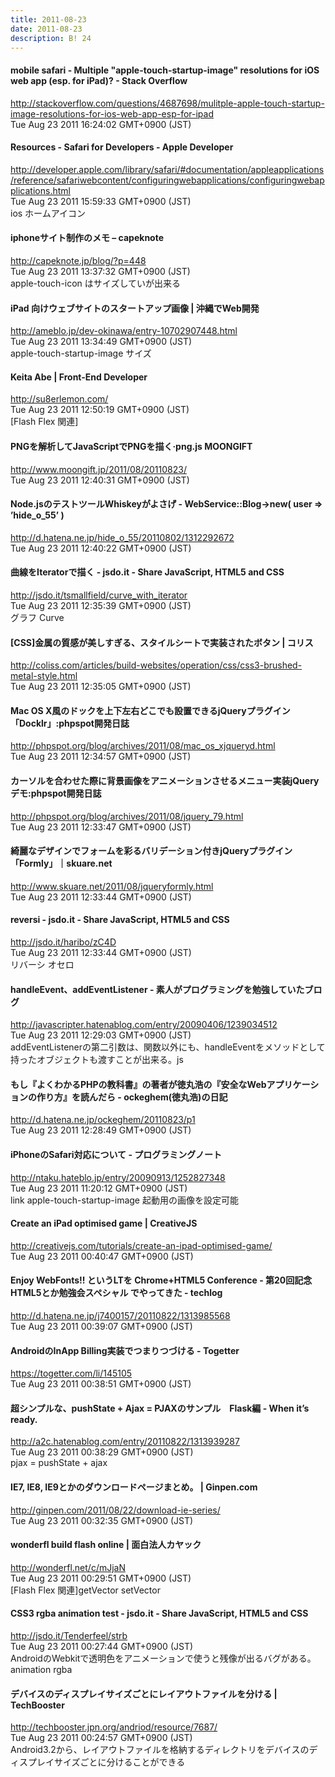 ```yaml
---
title: 2011-08-23
date: 2011-08-23
description: B! 24
---
```


#### mobile safari - Multiple "apple-touch-startup-image" resolutions for iOS web app (esp. for iPad)? - Stack Overflow
http://stackoverflow.com/questions/4687698/mulitple-apple-touch-startup-image-resolutions-for-ios-web-app-esp-for-ipad<br>
Tue Aug 23 2011 16:24:02 GMT+0900 (JST)<br>


#### Resources - Safari for Developers - Apple Developer
http://developer.apple.com/library/safari/#documentation/appleapplications/reference/safariwebcontent/configuringwebapplications/configuringwebapplications.html<br>
Tue Aug 23 2011 15:59:33 GMT+0900 (JST)<br>
ios ホームアイコン


#### iphoneサイト制作のメモ – capeknote
http://capeknote.jp/blog/?p=448<br>
Tue Aug 23 2011 13:37:32 GMT+0900 (JST)<br>
apple-touch-icon はサイズしていが出来る


#### iPad 向けウェブサイトのスタートアップ画像 | 沖縄でWeb開発
http://ameblo.jp/dev-okinawa/entry-10702907448.html<br>
Tue Aug 23 2011 13:34:49 GMT+0900 (JST)<br>
apple-touch-startup-image サイズ


#### Keita Abe | Front-End Developer
http://su8erlemon.com/<br>
Tue Aug 23 2011 12:50:19 GMT+0900 (JST)<br>
[Flash Flex 関連]


#### PNGを解析してJavaScriptでPNGを描く·png.js MOONGIFT
http://www.moongift.jp/2011/08/20110823/<br>
Tue Aug 23 2011 12:40:31 GMT+0900 (JST)<br>


####  Node.jsのテストツールWhiskeyがよさげ - WebService::Blog->new( user => ’hide_o_55’ )
http://d.hatena.ne.jp/hide_o_55/20110802/1312292672<br>
Tue Aug 23 2011 12:40:22 GMT+0900 (JST)<br>


#### 曲線をIteratorで描く - jsdo.it - Share JavaScript, HTML5 and CSS
http://jsdo.it/tsmallfield/curve_with_iterator<br>
Tue Aug 23 2011 12:35:39 GMT+0900 (JST)<br>
グラフ Curve


####   [CSS]金属の質感が美しすぎる、スタイルシートで実装されたボタン | コリス
http://coliss.com/articles/build-websites/operation/css/css3-brushed-metal-style.html<br>
Tue Aug 23 2011 12:35:05 GMT+0900 (JST)<br>


#### Mac OS X風のドックを上下左右どこでも設置できるjQueryプラグイン「Docklr」:phpspot開発日誌
http://phpspot.org/blog/archives/2011/08/mac_os_xjqueryd.html<br>
Tue Aug 23 2011 12:34:57 GMT+0900 (JST)<br>


#### カーソルを合わせた際に背景画像をアニメーションさせるメニュー実装jQueryデモ:phpspot開発日誌
http://phpspot.org/blog/archives/2011/08/jquery_79.html<br>
Tue Aug 23 2011 12:33:47 GMT+0900 (JST)<br>


#### 綺麗なデザインでフォームを彩るバリデーション付きjQueryプラグイン「Formly」｜skuare.net
http://www.skuare.net/2011/08/jqueryformly.html<br>
Tue Aug 23 2011 12:33:44 GMT+0900 (JST)<br>


#### reversi - jsdo.it - Share JavaScript, HTML5 and CSS
http://jsdo.it/haribo/zC4D<br>
Tue Aug 23 2011 12:33:44 GMT+0900 (JST)<br>
リバーシ オセロ


#### handleEvent、addEventListener - 素人がプログラミングを勉強していたブログ
http://javascripter.hatenablog.com/entry/20090406/1239034512<br>
Tue Aug 23 2011 12:29:03 GMT+0900 (JST)<br>
addEventListenerの第二引数は、関数以外にも、handleEventをメソッドとして持ったオブジェクトも渡すことが出来る。js


#### もし『よくわかるPHPの教科書』の著者が徳丸浩の『安全なWebアプリケーションの作り方』を読んだら - ockeghem(徳丸浩)の日記
http://d.hatena.ne.jp/ockeghem/20110823/p1<br>
Tue Aug 23 2011 12:28:49 GMT+0900 (JST)<br>


#### iPhoneのSafari対応について - プログラミングノート
http://ntaku.hateblo.jp/entry/20090913/1252827348<br>
Tue Aug 23 2011 11:20:12 GMT+0900 (JST)<br>
link apple-touch-startup-image 起動用の画像を設定可能


#### Create an iPad optimised game | CreativeJS
http://creativejs.com/tutorials/create-an-ipad-optimised-game/<br>
Tue Aug 23 2011 00:40:47 GMT+0900 (JST)<br>


####  Enjoy WebFonts!! というLTを Chrome+HTML5 Conference - 第20回記念HTML5とか勉強会スペシャル でやってきた - techlog
http://d.hatena.ne.jp/j7400157/20110822/1313985568<br>
Tue Aug 23 2011 00:39:07 GMT+0900 (JST)<br>


#### AndroidのInApp Billing実装でつまりつづける - Togetter
https://togetter.com/li/145105<br>
Tue Aug 23 2011 00:38:51 GMT+0900 (JST)<br>


#### 超シンプルな、pushState + Ajax = PJAXのサンプル　Flask編 - When it’s ready.
http://a2c.hatenablog.com/entry/20110822/1313939287<br>
Tue Aug 23 2011 00:38:29 GMT+0900 (JST)<br>
pjax = pushState + ajax


#### IE7, IE8, IE9とかのダウンロードページまとめ。 | Ginpen.com
http://ginpen.com/2011/08/22/download-ie-series/<br>
Tue Aug 23 2011 00:32:35 GMT+0900 (JST)<br>


#### wonderfl build flash online | 面白法人カヤック
http://wonderfl.net/c/mJjaN<br>
Tue Aug 23 2011 00:29:51 GMT+0900 (JST)<br>
[Flash Flex 関連]getVector setVector


#### CSS3 rgba animation test - jsdo.it - Share JavaScript, HTML5 and CSS
http://jsdo.it/Tenderfeel/strb<br>
Tue Aug 23 2011 00:27:44 GMT+0900 (JST)<br>
AndroidのWebkitで透明色をアニメーションで使うと残像が出るバグがある。animation rgba


#### デバイスのディスプレイサイズごとにレイアウトファイルを分ける | TechBooster
http://techbooster.jpn.org/andriod/resource/7687/<br>
Tue Aug 23 2011 00:24:57 GMT+0900 (JST)<br>
Android3.2から、レイアウトファイルを格納するディレクトリをデバイスのディスプレイサイズごとに分けることができる


